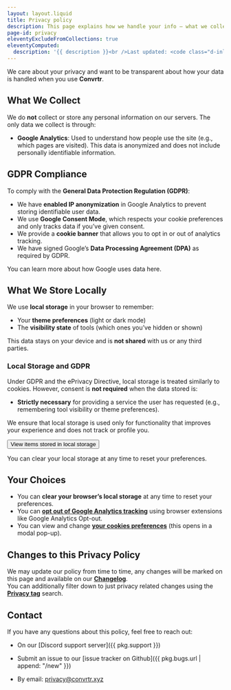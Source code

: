 ```yaml
---
layout: layout.liquid
title: Privacy policy
description: This page explains how we handle your info — what we collect, why we need it, and how we keep it safe.
page-id: privacy
eleventyExcludeFromCollections: true
eleventyComputed:
  description: '{{ description }}<br />Last updated: <code class="d-inline-flex px-2 bg-success bg-opacity-10 border border-success border-opacity-10 rounded-2">{{ lastmod | date: "%B %d, %Y" }}</code>'
---
```

<section class="section changelog privacy">
    <article class="py-4 px-2 px-sm-4">

We care about your privacy and want to be transparent about how your data is handled when you use **Convrtr**.

## What We Collect

We do **not** collect or store any personal information on our servers. The only data we collect is through:

- **Google Analytics**: Used to understand how people use the site (e.g., which pages are visited). This data is anonymized and does not include personally identifiable information.

## GDPR Compliance

To comply with the **General Data Protection Regulation (GDPR)**:

- We have **enabled IP anonymization** in Google Analytics to prevent storing identifiable user data.
- We use **Google Consent Mode**, which respects your cookie preferences and only tracks data if you’ve given consent.
- We provide a **cookie banner** that allows you to opt in or out of analytics tracking.
- We have signed Google’s **Data Processing Agreement (DPA)** as required by GDPR.

You can learn more about how Google uses data here.

## What We Store Locally

We use **local storage** in your browser to remember:

- Your **theme preferences** (light or dark mode)
- The **visibility state** of tools (which ones you’ve hidden or shown)

This data stays on your device and is **not shared** with us or any third parties.

### Local Storage and GDPR

Under GDPR and the ePrivacy Directive, local storage is treated similarly to cookies. However, consent is **not required** when the data stored is:

- **Strictly necessary** for providing a service the user has requested (e.g., remembering tool visibility or theme preferences).

We ensure that local storage is used only for functionality that improves your experience and does not track or profile you.

<button class="btn btn-outline-convrtr" type="button" data-bs-toggle="collapse" 
        data-bs-target="#collapsePrivacy" aria-expanded="false" aria-controls="collapsePrivacy">
    View items stored in local storage
</button>
<div class="collapse col-sm-12 col-md-10 col-lg-8" id="collapsePrivacy">
    <div class="card card-body">
        <div class="privacy-localstorage"></div>
    </div>
</div>

You can clear your local storage at any time to reset your preferences.

## Your Choices

- You can **clear your browser’s local storage** at any time to reset your preferences.
- You can **[opt out of Google Analytics tracking<i class="bi bi-box-arrow-up-right opacity-75 ms-1" focusable="false" aria-hidden="false"></i>](https://support.google.com/analytics/answer/181881)** using browser extensions like Google Analytics Opt-out.
- You can view and change **<a href="#" id="open_preferences_center" class="text-convrtr">your cookies preferences</a>** (this opens in a modal pop-up).


## Changes to this Privacy Policy

We may update our policy from time to time, any changes will be marked on this page and available on our **[Changelog](/changelog)**.  
You can additionally filter down to just privacy related changes using the **[Privacy tag](/changelog/tag/privacy/ "Changelog filter for privacy related updates")** search.

## Contact

If you have any questions about this policy, feel free to reach out:

- On our [Discord support server]({{ pkg.support }})
- Submit an issue to our [issue tracker on Github]({{ pkg.bugs.url | append: "/new" }})
- By email: [privacy@convrtr.xyz](mailto:privacy@convrtr.xyz "Send me an email")

  <script type="module" src="{{ '/assets/js/privacy/privacy.mjs' | url }}"></script>

  </article>
</section>
